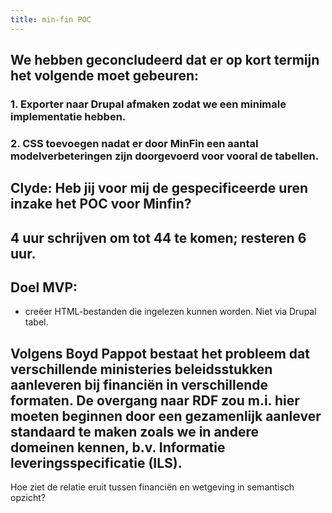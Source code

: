 ```yaml
---
title: min-fin POC
---
```


## We hebben geconcludeerd dat er op kort termijn het volgende moet gebeuren:
### 1.	Exporter naar Drupal afmaken zodat we een minimale implementatie hebben.
### 2. CSS toevoegen nadat er door MinFin een aantal modelverbeteringen zijn doorgevoerd voor vooral de tabellen.
## Clyde: Heb jij voor mij de gespecificeerde uren inzake het POC voor Minfin?
## 4 uur schrijven om tot 44 te komen; resteren 6 uur.
## Doel MVP:
- creëer HTML-bestanden die ingelezen kunnen worden. Niet via Drupal tabel.
## Volgens Boyd Pappot bestaat het probleem dat verschillende ministeries beleidsstukken aanleveren bij financiën in verschillende formaten. De overgang naar RDF zou m.i. hier moeten beginnen door een gezamenlijk aanlever standaard te maken zoals we in andere domeinen kennen, b.v. Informatie leveringsspecificatie (ILS).
Hoe ziet de relatie eruit tussen financiën en wetgeving in semantisch opzicht?
##
